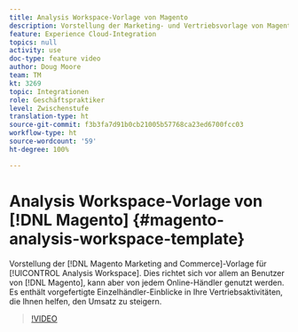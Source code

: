 ```yaml
---
title: Analysis Workspace-Vorlage von Magento
description: Vorstellung der Marketing- und Vertriebsvorlage von Magento für Analysis Workspace.
feature: Experience Cloud-Integration
topics: null
activity: use
doc-type: feature video
author: Doug Moore
team: TM
kt: 3269
topic: Integrationen
role: Geschäftspraktiker
level: Zwischenstufe
translation-type: ht
source-git-commit: f3b3fa7d91b0cb21005b57768ca23ed6700fcc03
workflow-type: ht
source-wordcount: '59'
ht-degree: 100%

---
```



# Analysis Workspace-Vorlage von [!DNL Magento] {#magento-analysis-workspace-template}

Vorstellung der [!DNL Magento Marketing and Commerce]-Vorlage für [!UICONTROL Analysis Workspace]. Dies richtet sich vor allem an Benutzer von [!DNL Magento], kann aber von jedem Online-Händler genutzt werden. Es enthält vorgefertigte Einzelhändler-Einblicke in Ihre Vertriebsaktivitäten, die Ihnen helfen, den Umsatz zu steigern.

>[!VIDEO](https://video.tv.adobe.com/v/28164/?quality=12)

